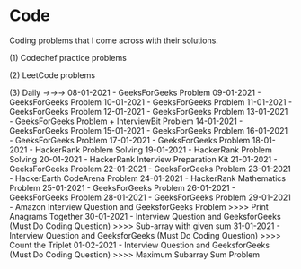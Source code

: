 # Code
Coding problems that I come across with their solutions.

(1) Codechef practice problems  

(2) LeetCode problems

(3) Daily ->->->
    08-01-2021 - GeeksForGeeks Problem
    09-01-2021 - GeeksForGeeks Problem
    10-01-2021 - GeeksForGeeks Problem
    11-01-2021 - GeeksForGeeks Problem
    12-01-2021 - GeeksForGeeks Problem
    13-01-2021 - GeeksForGeeks Problem + InterviewBit Problem 
    14-01-2021 - GeeksForGeeks Problem
    15-01-2021 - GeeksForGeeks Problem
    16-01-2021 - GeeksForGeeks Problem
    17-01-2021 - GeeksForGeeks Problem
    18-01-2021 - HackerRank Problem Solving
    19-01-2021 - HackerRank Problem Solving
    20-01-2021 - HackerRank Interview Preparation Kit
    21-01-2021 - GeeksForGeeks Problem
    22-01-2021 - GeeksForGeeks Problem
    23-01-2021 - HackerEarth CodeArena Problem
    24-01-2021 - HackerRank Mathematics Problem
    25-01-2021 - GeeksForGeeks Problem
    26-01-2021 - GeeksForGeeks Problem
    28-01-2021 - GeeksForGeeks Problem
    29-01-2021 - Amazon Interview Question and GeeksforGeeks Problem >>>> Print Anagrams Together
    30-01-2021 - Interview Question and GeeksforGeeks (Must Do Coding Question) >>>> Sub-array with given sum
    31-01-2021 - Interview Question and GeeksforGeeks (Must Do Coding Question) >>>> Count the Triplet
    01-02-2021 - Interview Question and GeeksforGeeks (Must Do Coding Question) >>>> Maximum Subarray Sum Problem
